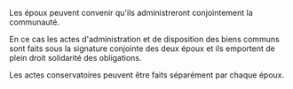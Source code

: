Les époux peuvent convenir qu'ils administreront conjointement la communauté.

En ce cas les actes d'administration et de disposition des biens communs sont faits sous la signature conjointe des deux époux et ils emportent de plein droit solidarité des obligations.

Les actes conservatoires peuvent être faits séparément par chaque époux.
